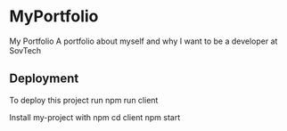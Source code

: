 # MyPortfolio
My Portfolio
A portfolio about myself and why I want to be a developer at SovTech

## Deployment

To deploy this project run
  npm run client
  
  Install my-project with npm
  cd client
  npm start


